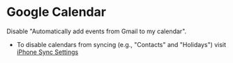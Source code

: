# Google Calendar

Disable "Automatically add events from Gmail to my calendar".

- To disable calendars from syncing (e.g., "Contacts" and "Holidays") visit [iPhone Sync Settings](https://calendar.google.com/calendar/syncselect)
